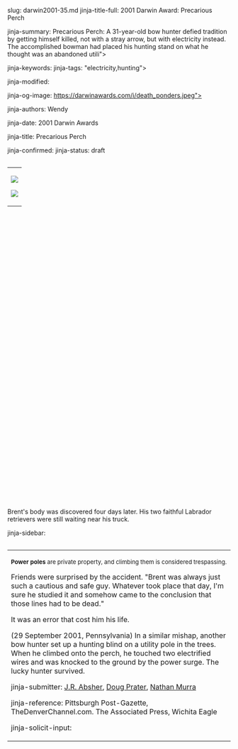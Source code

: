 slug: darwin2001-35.md
jinja-title-full: 2001 Darwin Award: Precarious Perch

jinja-summary: Precarious Perch: A 31-year-old bow hunter defied tradition by getting himself killed, not with a stray arrow, but with electricity instead. The accomplished bowman had placed his hunting stand on what he thought was an abandoned utili">

jinja-keywords:
jinja-tags: "electricity,hunting">

jinja-modified:

jinja-og-image: https://darwinawards.com/i/death_ponders.jpeg">

jinja-authors: Wendy

jinja-date: 2001 Darwin Awards


jinja-title: Precarious Perch


jinja-confirmed:
jinja-status: draft

<TABLE border=0 align=right><TR><TD align=center>

<A href="/cgi/search.pl?keywords=category%3Delectricity&swishindex=stories.data&show_description=yes&maxdisplay=10&maxresults=50"><IMG src="/i/icon/electricity.jpg" border=0></A>

<A href="/cgi/search.pl?keywords=category%3Dhunting&swishindex=stories.data&show_description=yes&maxdisplay=10&maxresults=50"><IMG src="/i/icon/hunting.jpg" border=0></A>

</TD></TR></TABLE>

		(2 October 2001, Kansas) A 31-year-old bow hunter defied tradition by getting himself killed, not with a stray arrow, but with electricity instead. The accomplished bowman had placed his hunting stand on what he thought was an abandoned utility pole, but when he touched the two live wires, he discovered his mistake.

Brent's body was discovered four days later. His two faithful Labrador retrievers were still waiting near his truck.

jinja-sidebar: <TABLE width="100" border="0" align="right" cellspacing="3" cellpadding="6" background="/i/bgtable.gif">
<TR>
<TD>
<P align="left"><FONT size="-1"><B>Power poles </B>are private property, and climbing them is considered trespassing.</FONT></P>

Friends were surprised by the accident. "Brent was always just such a cautious and safe guy. Whatever took place that day, I'm sure he studied it and somehow came to the conclusion that those lines had to be dead."

It was an error that cost him his life. <!-- Brent Carlson, 31, of Gunnison, Colorado -->
		<P>
(29 September 2001, Pennsylvania) In a similar mishap, another bow hunter set up a hunting blind on a utility pole in the trees. When he climbed onto the perch, he touched two electrified wires and was knocked to the ground by the power surge. The lucky hunter survived.
<P align=center>
<!--#include virtual="/inc/votebar_viewvoteonly" -->

jinja-submitter: <A href="mailto:REMOVE-jrabsher@outdoorpressroom.com ">J.R. Absher</A>, <A href="mailto:REMOVE-dougp26364@cs.com">Doug Prater</A>, <A href="mailto:REMOVE-colo_nate@hotmail.com">Nathan Murra</A>

jinja-reference: Pittsburgh Post-Gazette, TheDenverChannel.com. The Associated Press, Wichita Eagle

jinja-solicit-input:



<!--#include file=nav_2001.html -->


